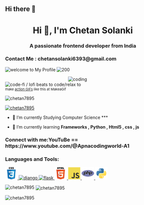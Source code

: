 ## Hi there 👋
<h1 align="center">Hi 👋, I'm Chetan Solanki</h1>
<h3 align="center">A passionate frontend developer from India</h3>
<h3 align="left"> Contact Me : chetansolanki6393@gmail.com </h3>
 
 
![welcome to My Profile](https://github.com/ChetaN7895/ChetaN7895/assets/151900157/b0abcab4-8f76-4107-a221-a51290b3ed4b) ![200](https://github.com/ChetaN7895/ChetaN7895/assets/151900157/e18ace0a-c65d-4337-9a83-a181dd8e5f5a)

<img align="right" alt="coding" width="300" src="https://media.giphy.com/media/v1.Y2lkPTc5MGI3NjExZzVleGVqNXZmc3hpOTgycWo3eXZjeHJqeWlpcWdqcDNtM2VlMjQ0ZCZlcD12MV9naWZzX3NlYXJjaCZjdD1n/bGgsc5mWoryfgKBx1u/giphy.gif">
<img align="right" alt="" width="300" src="<a href="/gif/code-fi-lofi-beats-to-coderelax-to-FvBVst" title="code-fi / lofi beats to code/relax to"><img src="https://i.makeagif.com/media/4-05-2022/FvBVst.gif" alt="code-fi / lofi beats to code/relax to"></a><div style="font-size:11px;">make <a href="/" title="make a gif">action GIFs</a> like this at MakeaGif</div>



<p align="left"> <img src="https://komarev.com/ghpvc/?username=chetan7895&label=Profile%20views&color=0e75b6&style=flat" alt="chetan7895" /> </p>

<p align="left"> <a href="https://github.com/ryo-ma/github-profile-trophy"><img src="https://github-profile-trophy.vercel.app/?username=chetan7895" alt="chetan7895" /></a> </p>

- 🔭 I’m currently Studying Computer Science ***

- 🌱 I’m currently learning **Frameworks , Python , Html5 , css , js**

<h3 align="left">Connect with me:YouTuBe == https://www.youtube.com/@Apnacodingworld-A1 </h3>
<p align="left">
</p>

<h3 align="left">Languages and Tools:</h3>
<p align="left"> <a href="https://www.w3schools.com/css/" target="_blank" rel="noreferrer"> <img src="https://raw.githubusercontent.com/devicons/devicon/master/icons/css3/css3-original-wordmark.svg" alt="css3" width="40" height="40"/> </a> <a href="https://www.djangoproject.com/" target="_blank" rel="noreferrer"> <img src="https://cdn.worldvectorlogo.com/logos/django.svg" alt="django" width="40" height="40"/> </a> <a href="https://flask.palletsprojects.com/" target="_blank" rel="noreferrer"> <img src="https://www.vectorlogo.zone/logos/pocoo_flask/pocoo_flask-icon.svg" alt="flask" width="40" height="40"/> </a> <a href="https://www.w3.org/html/" target="_blank" rel="noreferrer"> <img src="https://raw.githubusercontent.com/devicons/devicon/master/icons/html5/html5-original-wordmark.svg" alt="html5" width="40" height="40"/> </a> <a href="https://developer.mozilla.org/en-US/docs/Web/JavaScript" target="_blank" rel="noreferrer"> <img src="https://raw.githubusercontent.com/devicons/devicon/master/icons/javascript/javascript-original.svg" alt="javascript" width="40" height="40"/> </a> <a href="https://www.php.net" target="_blank" rel="noreferrer"> <img src="https://raw.githubusercontent.com/devicons/devicon/master/icons/php/php-original.svg" alt="php" width="40" height="40"/> </a> <a href="https://www.python.org" target="_blank" rel="noreferrer"> <img src="https://raw.githubusercontent.com/devicons/devicon/master/icons/python/python-original.svg" alt="python" width="40" height="40"/> </a> </p>

<p><img align="left" src="https://github-readme-stats.vercel.app/api/top-langs?username=chetan7895&show_icons=true&locale=en&layout=compact" alt="chetan7895" /></p>

<p>&nbsp;<img align="center" src="https://github-readme-stats.vercel.app/api?username=chetan7895&show_icons=true&locale=en" alt="chetan7895" /></p>

<p><img align="center" src="https://github-readme-streak-stats.herokuapp.com/?user=chetan7895&" alt="chetan7895" /></p>


<!--
**ChetaN7895/ChetaN7895** is a ✨ _special_ ✨ repository because its `README.md` (this file) appears on your GitHub profile.

Here are some ideas to get you started:

- 👨‍💻 All of my projects are available at [https://youtube.com/@apnacodingworld-a1?si=AFtAXouBTIcUQKZh](https://youtube.com/@apnacodingworld-a1?si=AFtAXouBTIcUQKZh)

- 📫 How to reach me **chetansolanki6393@gmail.com**

<a href="https://linkedin.com/in/https://www.linkedin.com/in/chetan-solanki-66a6842b5" target="Linkeden"><img align="center" src="https://raw.githubusercontent.com/rahuldkjain/github-profile-readme-generator/master/src/images/icons/Social/linked-in-alt.svg" alt="https://www.linkedin.com/in/chetan-solanki-66a6842b5" height="30" width="40" /></a>
<a href="https://www.youtube.com/c/https://youtube.com/@apnacodingworld-a1?si=aftaxoubticuqkzh" target="blank"><img align="center" src="https://raw.githubusercontent.com/rahuldkjain/github-profile-readme-generator/master/src/images/icons/Social/youtube.svg" alt="https://youtube.com/@apnacodingworld-a1?si=aftaxoubticuqkzh" height="30" width="40" /></a>
</p>

- 🔭 I’m currently working on ...
- 🌱 I’m currently learning ...
- 👯 I’m looking to collaborate on ...
- 🤔 I’m looking for help with ...
- 💬 Ask me about ...
- 📫 How to reach me: ...
- 😄 Pronouns: ...
- ⚡ Fun fact: ...
-->

